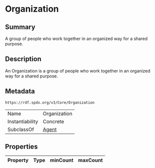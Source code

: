 <!-- Automatically generated by spec-parser v2.0.0 on 2024-01-26T22:18:46.241893+00:00 -->
<!-- SPDX-License-Identifier: Community-Spec-1.0 -->

# Organization

## Summary

A group of people who work together in an organized way for a shared purpose.


## Description

An Organization is a group of people who work together in an organized way for a shared purpose.


## Metadata

`https://rdf.spdx.org/v3/Core/Organization`


| | |
|---|---|
| Name | Organization |
| Instantiability | Concrete |
| SubclassOf | [Agent](../Classes/Agent.md) |




## Properties

| Property | Type | minCount | maxCount |
|---|---|:---:|:---:|

